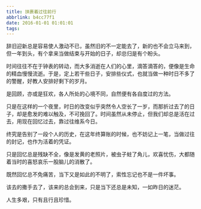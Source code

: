 ```yaml
---
title: 挟裹着过往前行
abbrlink: b4cc77f1
date: 2016-01-01 01:01:01
tags:
---
```


辞旧迎新总是容易使人激动不已，虽然旧的不一定能去了，新的也不会立马来到，但一年到头，有个拿来当做结束与开始的日子，却总归是有个盼头。

时间往往不在于钟表的转动，而大多消逝在人们的心里，滴答滴答的，便像是生命的精血慢慢流逝。于是，定上若干些日子，安排些仪式，也就当做一种时日不多了的警醒，好教人安排好剩下的岁月。

是回顾，亦或是狂欢，各人所处的心境不同，自然便有各自度过的方法。

只是在这样的一个夜里，时日的改变似乎突然令人空长了一岁，而那折过去了的日子，却是愈发的难以触及，不可挽回了。时间虽然从未停止，但我们却总是活在过去，用现在回忆过去，靠过往维系今日。

终究是告别了一段个人的历史，在这年终算账的时候，也不妨记上一笔，当做过往的封记，也作为活着的凭证。

只是回忆总是残缺不全，像是发黄的老照片，被虫子蛀了角儿，欢喜忧伤，大都随着当时的喜怒哀乐一股脑儿的消散了。

既然回忆总不免痛苦，当下又是如此的不明了，索性忘记也不是一件坏事。

该去的撒手去了，该来的总会到来，只是当下还总是未知，一如昨日的迷茫。

人生多艰，只有且行且珍惜。